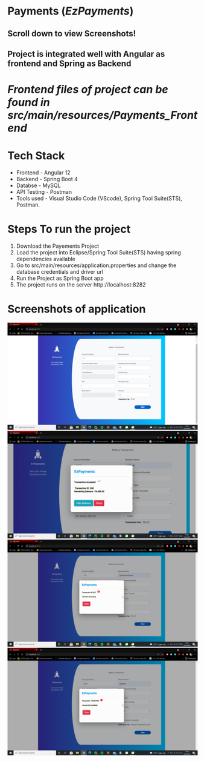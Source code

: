 # Payments (_EzPayments_)
## Scroll down to view Screenshots!

## Project is integrated well with Angular as frontend and Spring as Backend

# ***Frontend files of project can be found in src/main/resources/Payments_Frontend*** 

# Tech Stack
* Frontend - Angular 12
* Backend - Spring Boot 4
* Databse - MySQL
* API Testing - Postman
* Tools used - Visual Studio Code (VScode), Spring Tool Suite(STS), Postman.



# Steps To run the project

  1) Download the Payements Project
  2) Load the project into Eclipse/Spring Tool Suite(STS) having spring dependencies available
  3) Go to src/main/resources/application.properties and change the database credentials and driver url
  4) Run the Project as Spring Boot app
  5) The project runs on the server http://localhost:8282

# Screenshots of application
!["Screen 1"](/Screenshots/1.png)
!["Screen 2"](/Screenshots/2.png)
!["Screen 3"](/Screenshots/3.png)
!["Screen 4"](/Screenshots/4.png)
